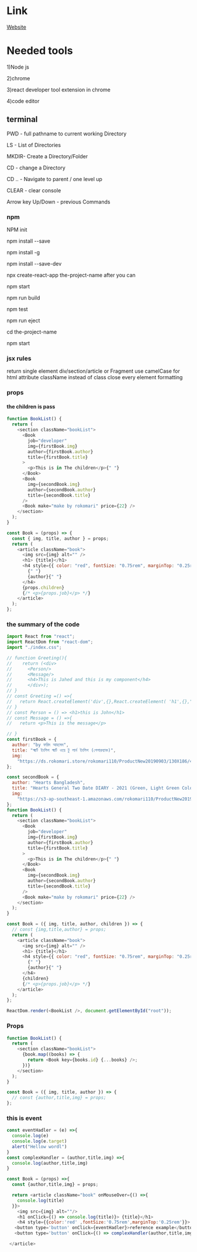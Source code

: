 # Link

[Website](https://react-basic-freecodecamp.netlify.app/)

# Needed tools

1)Node js

2)chrome

3)react developer tool extension in chrome

4)code editor

## terminal

PWD - full pathname to current working Directory

LS - List of Directories

MKDIR- Create a Directory/Folder

CD - change a Directory

CD .. - Navigate to parent / one level up

CLEAR - clear console

Arrow key Up/Down - previous Commands

### npm

NPM init

npm install <package name > --save

npm install <package name > -g

npm install <package name > --save-dev

npx create-react-app the-project-name
after you can

npm start

npm run build

npm test

npm run eject

cd the-project-name

npm start

### jsx rules

return single element
div/section/article or Fragment
use camelCase for html attribute
className instead of class
close every element
formatting

### props

#### the children is pass

```javascript
function BookList() {
  return (
    <section className="bookList">
      <Book
        job="developer"
        img={firstBook.img}
        author={firstBook.author}
        title={firstBook.title}
      >
        <p>This is in The children</p>{" "}
      </Book>
      <Book
        img={secondBook.img}
        author={secondBook.author}
        title={secondBook.title}
      />
      <Book make="make by rokomari" price={22} />
    </section>
  );
}

const Book = (props) => {
  const { img, title, author } = props;
  return (
    <article className="book">
      <img src={img} alt="" />
      <h1> {title}</h1>
      <h4 style={{ color: "red", fontSize: "0.75rem", marginTop: "0.25rem" }}>
        {" "}
        {author}{" "}
      </h4>
      {props.children}
      {/* <p>{props.job}</p> */}
    </article>
  );
};
```

### the summary of the code

```javascript
import React from "react";
import ReactDom from "react-dom";
import "./index.css";

// function Greeting(){
//    return (<div>
//      <Person/>
//      <Message/>
//      <h4>This is Jahed and this is my component</h4>
//      </div>);
// }
// const Greeting =() =>{
//   return React.createElement('div',{},React.createElement( 'h1',{},"hello world"));
// }
// const Person = () => <h1>this is John</h1>
// const Message = () =>{
//   return <p>This is the message</p>

// }
const firstBook = {
  author: "by ফরিদ আহমেদ",
  title: "স্মার্ট ইংলিশ স্মার্ট ওয়ে টু লার্ন ইংলিশ (পেপারব্যাক)",
  img:
    "https://ds.rokomari.store/rokomari110/ProductNew20190903/130X186/46475e27e_173438.jpg",
};

const secondBook = {
  author: "Hearts Bangladesh",
  title: "Hearts General Two Date DIARY - 2021 (Green, Light Green Color)",
  img:
    "https://s3-ap-southeast-1.amazonaws.com/rokomari110/ProductNew20190903/260X372/ea13dfd44_205179.jpg",
};
function BookList() {
  return (
    <section className="bookList">
      <Book
        job="developer"
        img={firstBook.img}
        author={firstBook.author}
        title={firstBook.title}
      >
        <p>This is in The children</p>{" "}
      </Book>
      <Book
        img={secondBook.img}
        author={secondBook.author}
        title={secondBook.title}
      />
      <Book make="make by rokomari" price={22} />
    </section>
  );
}

const Book = ({ img, title, author, children }) => {
  // const {img,title,author} = props;
  return (
    <article className="book">
      <img src={img} alt="" />
      <h1> {title}</h1>
      <h4 style={{ color: "red", fontSize: "0.75rem", marginTop: "0.25rem" }}>
        {" "}
        {author}{" "}
      </h4>
      {children}
      {/* <p>{props.job}</p> */}
    </article>
  );
};

ReactDom.render(<BookList />, document.getElementById("root"));
```

### Props

```javascript
function BookList() {
  return (
    <section className="bookList">
      {book.map((books) => {
        return <Book key={books.id} {...books} />;
      })}
    </section>
  );
}

const Book = ({ img, title, author }) => {
  // const {author,title,img} = props;
};
```

### this is event

```javascript
const eventHadler = (e) =>{
  console.log(e)
  console.log(e.target)
  alert("Hellow wordl")
}
const complexHandler = (author,title,img) =>{
  console.log(author,title,img)
}

const Book = (props) =>{
  const {author,title,img} = props;

  return <article className="book" onMouseOver={() =>{
    console.log(title)
  }}>
    <img src={img} alt=""/>
    <h1 onClick={() => console.log(title)}> {title}</h1>
    <h4 style={{color:'red' ,fontSize:'0.75rem',marginTop:'0.25rem'}}> {author} </h4>
   <button type='button' onClick={eventHadler}>reference example</button>
   <button type='button' onClick={() => complexHandler(author,title,img)}>complex example</button>

 </article>
```
